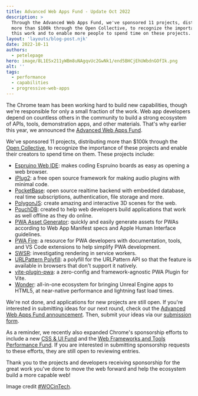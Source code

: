 ```yaml
---
title: Advanced Web Apps Fund - Update Oct 2022
description: >
  Through the Advanced Web Apps Fund, we've sponsored 11 projects, distributing
  more than $100k through the Open Collective, to recognize the importance of
  this work and to enable more people to spend time on these projects.
layout: 'layouts/blog-post.njk'
date: 2022-10-11
authors:
  - petelepage
hero: image/8L1ESx211yWBm8uNAgqvUc2GwNk1/end5BHCjEhUWbdnGOfIk.png
alt: ''
tags:
  - performance
  - capabilities
  - progressive-web-apps
---
```


The Chrome team has been working hard to build new capabilities, though we're
responsible for only a small fraction of the work. Web app developers depend
on countless others in the community to build a strong ecosystem of APIs, tools,
demonstration apps, and other materials. That's why earlier this year, we
announced the [Advanced Web Apps Fund][awa-fund-post].

We've sponsored 11 projects, distributing more than $100k through the
[Open Collective](https://opencollective.com/chrome/projects/advanced-apps-fund),
to recognize the importance of these projects and enable their creators to
spend time on them. These projects include:

* [Espruino Web IDE](https://www.espruino.com/): makes coding Espruino boards
  as easy as opening a web browser.
* [iPlug2](https://github.com/iPlug2/iPlug2): a free open source framework
  for making audio plugins with minimal code.
* [PocketBase](https://pocketbase.io/): open source realtime backend with
  embedded database, real time subscriptions, authentication, file storage and
  more.
* [PolygonJS](https://polygonjs.com/): create amazing and interactive 3D scenes
  for the web.
* [PouchDB](https://pouchdb.com/): created to help web developers build
  applications that work as well offline as they do online.
* [PWA Asset Generator](https://www.npmjs.com/package/pwa-asset-generator):
  quickly and easily generate assets for PWAs according to Web App Manifest
  specs and Apple Human Interface guidelines.
* [PWA Fire](https://pwafire.org/): a resource for PWA developers with
  documentation, tools, and VS Code extensions to help simplify PWA development.
* [SWSR](https://dev.to/thepassle/service-worker-side-rendering-swsr-cb1):
  investigating rendering in service workers.
* [URLPattern Polyfill](https://www.npmjs.com/package/urlpattern-polyfill): a
  polyfill for the URLPattern API so that the feature is available in browsers
  that don't support it natively.
* [vite-plugin-pwa](https://github.com/antfu/vite-plugin-pwa): a zero-config
  and framework-agnostic PWA Plugin for Vite.
* [Wonder](https://theimmersiveweb.com/): all-in-one ecosystem for bringing
  Unreal Engine apps to HTML5, at near-native performance and lightning fast
  load times.

We're not done, and applications for new projects are still open. If you're
interested in submitting ideas for our next round, check out the
[Advanced Web Apps Fund announcement][awa-fund-post]. Then, submit your ideas
via our [submission form](https://forms.gle/GnTuCvDW3YhzSnBQ8).

As a reminder, we recently also expanded Chrome's sponsorship efforts to
include a new [CSS & UI Fund](https://web.dev/articles/ui-fund) and the
[Web Frameworks and Tools Performance Fund](https://blog.opencollective.com/chromes-framework-of-open-source-investment/).
If you are interested in submitting sponsorship requests to these efforts,
they are still open to reviewing entries.

Thank you to the projects and developers receiving sponsorship for the great
work you've done to move the web forward and help the ecosystem build a more
capable web!

Image credit [#WOCinTech](https://wocintechchat.com).

[awa-fund-post]: /blog/advanced-web-apps-fund/
